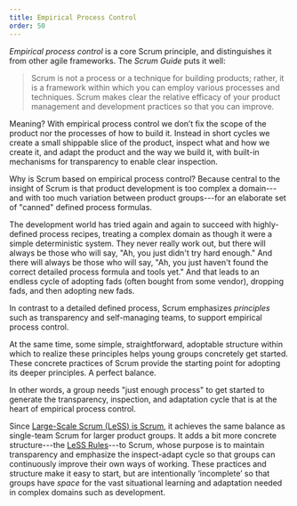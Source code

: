 ```yaml
---
title: Empirical Process Control
order: 50
---
```



*Empirical process control* is a core Scrum principle, and distinguishes it from other agile frameworks. The *Scrum Guide* puts it well:

> Scrum is not a process or a technique for building products; rather, it is a framework within which you can employ various processes and techniques. Scrum makes clear the relative efficacy of your product management and development practices so that you can improve.

Meaning? With empirical process control we don’t fix the scope of the product nor the processes of how to build it. Instead in short cycles we create a small shippable slice of the product, inspect what and how we create it, and adapt the product and the way we build it, with built-in mechanisms for transparency to enable clear inspection.

Why is Scrum based on empirical process control? Because central to the insight of Scrum is that product development is too complex a domain---and with too much variation between product groups---for an elaborate set of "canned" defined process formulas.

The development world has tried again and again to succeed with highly-defined process recipes, treating a complex domain as though it were a simple deterministic system. They never really work out, but there will always be those who will say, "Ah, you just didn't try hard enough." And there will always be those who will say, "Ah, you just haven't found the correct detailed process formula and tools yet." And that leads to an endless cycle of adopting fads (often bought from some vendor), dropping fads, and then adopting new fads.

In contrast to a detailed defined process, Scrum emphasizes *principles* such as transparency and self-managing teams, to support empirical process control.

At the same time, some simple, straightforward, adoptable structure within which to realize these principles helps young groups concretely get started. These concrete practices of Scrum provide the starting point for adopting its deeper principles. A perfect balance.

In other words, a group needs "just enough process" to get started to generate the transparency, inspection, and adaptation cycle that is at the heart of empirical process control.

Since [Large-Scale Scrum (LeSS) is Scrum](./large_scale_scrum_is_scrum.html), it achieves the same balance as single-team Scrum for larger product groups. It adds a bit more concrete structure---the [LeSS Rules](../rules/index.html)---to Scrum, whose purpose is to maintain transparency and emphasize the inspect-adapt cycle so that groups can continuously improve their own ways of working. These practices and structure make it easy to start, but are intentionally ‘incomplete’ so that groups have *space* for the vast situational learning and adaptation needed in complex domains such as development.
